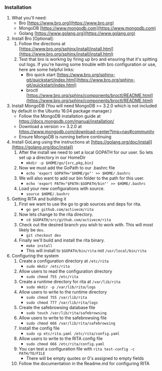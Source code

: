 
### Installation

1. What you'll need:
    * Bro [https://www.bro.org](https://www.bro.org)
    * MongoDB [https://www.mongodb.com](https://www.mongodb.com)
    * Golang [https://www.golang.org](https://www.golang.org)
1. Install Bro [Optional]:
    1. Follow the directions at [https://www.bro.org/sphinx/install/install.html](https://www.bro.org/sphinx/install/install.html)
    1. Test that bro is working by firing up bro and ensuring that it's spitting out logs. If you're having some trouble with bro configuration or use, here are some helpful links:
        * Bro quick start [https://www.bro.org/sphinx-git/quickstart/index.html](https://www.bro.org/sphinx-git/quickstart/index.html)
        * broctl [https://www.bro.org/sphinx/components/broctl/README.html](https://www.bro.org/sphinx/components/broctl/README.html)
1. Install MongoDB (You will need MongoDB >= 3.2.0 which is not included by default in the Ubuntu 16.04 package manager.)
    * Follow the MongoDB installation guide at https://docs.mongodb.com/manual/installation/
    * Download a version >= 3.2.0 at https://www.mongodb.com/download-center?jmp=nav#community
    * Ensure MongoDB is running before continuing  
1. Install GoLang using the instructions at [https://golang.org/doc/install](https://golang.org/doc/install)
    1. After the install we need to set a local GOPATH for our user. So lets set up a directory in our HomeDir
        * ```mkdir -p $HOME/go/{src,pkg,bin}```
    1. Now we must add the GoPath to our .bashrc file
        * ```echo 'export GOPATH="$HOME/go"' >> $HOME/.bashrc```
    1. We will also want to add our bin folder to the path for this user.
        * ```echo 'export PATH="$PATH:$GOPATH/bin"' >> $HOME/.bashrc```
    1. Load your new configurations with source.
        * ```source $HOME/.bashrc```
1. Getting RITA and building it
    1. First we want to use the go to grab sources and deps for rita.
        * ```go get github.com/activecm/rita```
    1. Now lets change to the rita directory.
        * ```cd $GOPATH/src/github.com/activecm/rita```
    1. Check out the desired branch you wish to work with. This will most likely be `dev`.
        * ```git checkout dev```
    1. Finally we'll build and install the rita binary.
        * ```make install```
        * This will install to `$GOPATH/bin/rita` not `/usr/local/bin/rita`
1. Configuring the system
    1. Create a configuration directory at `/etc/rita`
        * ```sudo mkdir /etc/rita```
    1. Allow users to read the configuration directory
        * ```sudo chmod 755 /etc/rita```
    1. Create a runtime directory for rita at `/var/lib/rita`
        * ```sudo mkdir -p /var/lib/rita/logs```
    1. Allow users to write to the runtime directory
        * ```sudo chmod 755 /var/lib/rita```
        * ```sudo chmod 777 /var/lib/rita/logs```
    1. Create the safebrowsing database file
        * ```sudo touch /var/lib/rita/safebrowsing```
    1. Allow users to write to the safebrowsing file
        * ```sudo chmod 666 /var/lib/rita/safebrowsing```
    1. Install the config file
        * ```sudo cp etc/rita.yaml /etc/rita/config.yaml```
    1. Allow users to write to the RITA config file
        * ```sudo chmod 666 /etc/rita/config.yaml```
    1. You can test a configuration file with ```rita test-config -c PATH/TO/FILE```
        * There will be empty quotes or 0's assigned to empty fields
    1. Follow the documentation in the Readme.md for configuring RITA
